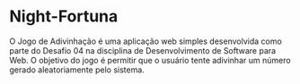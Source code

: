 # Night-Fortuna
O Jogo de Adivinhação é uma aplicação web simples desenvolvida como parte do Desafio 04 na disciplina de Desenvolvimento de Software para Web. O objetivo do jogo é permitir que o usuário tente adivinhar um número gerado aleatoriamente pelo sistema.

